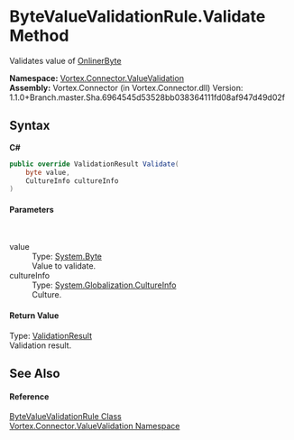 # ByteValueValidationRule.Validate Method 
 

Validates value of <a href="T_Vortex_Connector_ValueTypes_OnlinerByte.md">OnlinerByte</a>

**Namespace:**&nbsp;<a href="N_Vortex_Connector_ValueValidation.md">Vortex.Connector.ValueValidation</a><br />**Assembly:**&nbsp;Vortex.Connector (in Vortex.Connector.dll) Version: 1.1.0+Branch.master.Sha.6964545d53528bb038364111fd08af947d49d02f

## Syntax

**C#**<br />
``` C#
public override ValidationResult Validate(
	byte value,
	CultureInfo cultureInfo
)
```


#### Parameters
&nbsp;<dl><dt>value</dt><dd>Type: <a href="http://msdn2.microsoft.com/en-us/library/yyb1w04y" target="_blank">System.Byte</a><br />Value to validate.</dd><dt>cultureInfo</dt><dd>Type: <a href="http://msdn2.microsoft.com/en-us/library/kx54z3k7" target="_blank">System.Globalization.CultureInfo</a><br />Culture.</dd></dl>

#### Return Value
Type: <a href="T_Vortex_Connector_ValueValidation_ValidationResult.md">ValidationResult</a><br />Validation result.

## See Also


#### Reference
<a href="T_Vortex_Connector_ValueValidation_ByteValueValidationRule.md">ByteValueValidationRule Class</a><br /><a href="N_Vortex_Connector_ValueValidation.md">Vortex.Connector.ValueValidation Namespace</a><br />